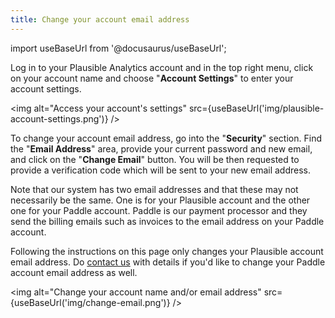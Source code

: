 ```yaml
---
title: Change your account email address
---
```


import useBaseUrl from '@docusaurus/useBaseUrl';

Log in to your Plausible Analytics account and in the top right menu, click on your account name and choose "**Account Settings**" to enter your account settings.

<img alt="Access your account's settings" src={useBaseUrl('img/plausible-account-settings.png')} />

To change your account email address, go into the "**Security**" section. Find the "**Email Address**" area, provide your current password and new email, and click on the "**Change Email**" button. You will be then requested to provide a verification code which will be sent to your new email address.

Note that our system has two email addresses and that these may not necessarily be the same. One is for your Plausible account and the other one for your Paddle account. Paddle is our payment processor and they send the billing emails such as invoices to the email address on your Paddle account.

Following the instructions on this page only changes your Plausible account email address. Do [contact us](https://plausible.io/contact) with details if you'd like to change your Paddle account email address as well.

<img alt="Change your account name and/or email address" src={useBaseUrl('img/change-email.png')} />
